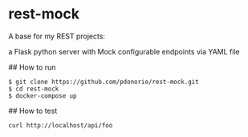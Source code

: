 # rest-mock

A base for my REST projects:

a Flask python server with Mock configurable endpoints via YAML file

## How to run

```
$ git clone https://github.com/pdonorio/rest-mock.git
$ cd rest-mock
$ docker-compose up
```

## How to test

```
curl http://localhost/api/foo
```

